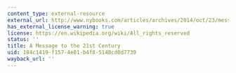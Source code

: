 ```yaml
---
content_type: external-resource
external_url: http://www.nybooks.com/articles/archives/2014/oct/23/message-21st-century/
has_external_license_warning: true
license: https://en.wikipedia.org/wiki/All_rights_reserved
status: ''
title: A Message to the 21st Century
uid: 184c1419-f157-4e81-b4f8-5148cd0d7739
wayback_url: ''
---
```

